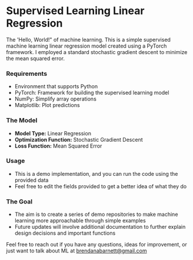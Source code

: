 # Supervised Learning Linear Regression
The 'Hello, World!" of machine learning. This is a simple supervised machine learning linear regression model created using a PyTorch framework. I employed a standard stochastic gradient descent to minimize the mean squared error.

### Requirements
- Environment that supports Python
- PyTorch: Framework for building the supervised learning model
- NumPy: Simplify array operations
- Matplotlib: Plot predictions

### The Model
- **Model Type:** Linear Regression
- **Optimization Function:** Stochastic Gradient Descent
- **Loss Function:** Mean Squared Error

### Usage
- This is a demo implementation, and you can run the code using the provided data
- Feel free to edit the fields provided to get a better idea of what they do

### The Goal
- The aim is to create a series of demo repositories to make machine learning more approachable through simple examples
- Future updates will involve additional documentation to further explain design decisions and important functions

Feel free to reach out if you have any questions, ideas for improvement, or just want to talk about ML at brendanabarnett@gmail.com
